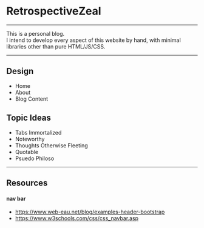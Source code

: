 # RetrospectiveZeal
---
This is a personal blog. <br>
I intend to develop every aspect of this website by hand, with minimal libraries other than pure HTML/JS/CSS.

---
## Design
- Home
- About
- Blog Content

## Topic Ideas
- Tabs Immortalized
- Noteworthy
- Thoughts Otherwise Fleeting
- Quotable
- Psuedo Philoso

---
## Resources
#### nav bar
- https://www.web-eau.net/blog/examples-header-bootstrap
- https://www.w3schools.com/css/css_navbar.asp